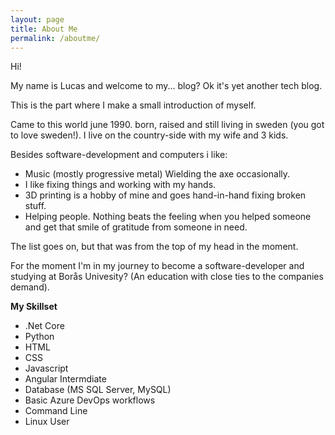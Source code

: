 ```yaml
---
layout: page
title: About Me
permalink: /aboutme/
---
```


Hi! 

My name is Lucas and welcome to my... blog? Ok it's yet another tech blog.

This is the part where I make a small introduction of myself.

Came to this world june 1990. born, raised and still living in sweden (you got to love sweden!). I live on the country-side with my wife and 3 kids.

Besides software-development and computers i like:

* Music (mostly progressive metal) Wielding the axe occasionally.
* I like fixing things and working with my hands.
* 3D printing is a hobby of mine and goes hand-in-hand fixing broken stuff.
* Helping people. Nothing beats the feeling when you helped someone and get that smile of gratitude from someone in need.

The list goes on, but that was from the top of my head in the moment.

For the moment I'm in my journey to become a software-developer and studying at Borås Univesity? (An education with close ties to the companies demand).

**My Skillset**
* .Net Core
* Python
* HTML
* CSS
* Javascript
* Angular Intermdiate
* Database (MS SQL Server, MySQL)
* Basic Azure DevOps workflows
* Command Line
* Linux User

